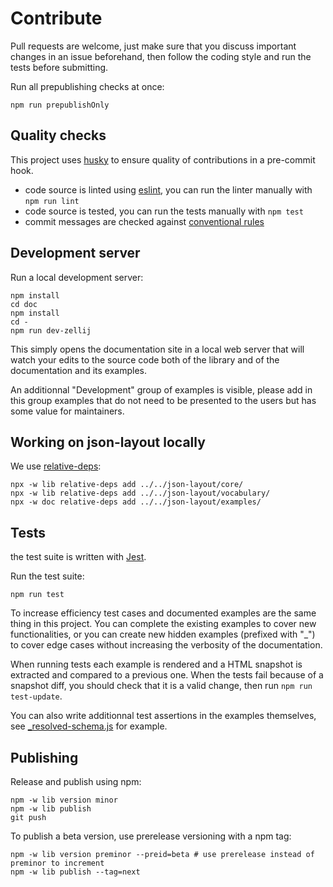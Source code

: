 # Contribute

Pull requests are welcome, just make sure that you discuss important changes in an issue beforehand, then follow the coding style and run the tests before submitting.

Run all prepublishing checks at once:

    npm run prepublishOnly

## Quality checks

This project uses [husky](https://typicode.github.io/husky/) to ensure quality of contributions in a pre-commit hook.

  - code source is linted using [eslint](https://eslint.org/), you can run the linter manually with `npm run lint`
  - code source is tested, you can run the tests manually with `npm test`
  - commit messages are checked against [conventional rules](https://www.conventionalcommits.org/en/v1.0.0/)

## Development server

Run a local development server:

    npm install
    cd doc
    npm install
    cd -
    npm run dev-zellij

This simply opens the documentation site in a local web server that will watch your edits to the source code both of the library and of the documentation and its examples.

An additionnal "Development" group of examples is visible, please add in this group examples that do not need to be presented to the users but has some value for maintainers.

## Working on json-layout locally

We use [relative-deps]():

```
npx -w lib relative-deps add ../../json-layout/core/
npx -w lib relative-deps add ../../json-layout/vocabulary/
npx -w doc relative-deps add ../../json-layout/examples/
```


## Tests

the test suite is written with [Jest](https://jestjs.io/).

Run the test suite:

    npm run test

To increase efficiency test cases and documented examples are the same thing in this project. You can complete the existing examples to cover new functionalities, or you can create new hidden examples (prefixed with "\_") to cover edge cases without increasing the verbosity of the documentation.

When running tests each example is rendered and a HTML snapshot is extracted and compared to a previous one. When the tests fail because of a snapshot diff, you should check that it is a valid change, then run `npm run test-update`.

You can also write additionnal test assertions in the examples themselves, see [_resolved-schema.js](./doc/examples/_resolved-schema.js) for example.

## Publishing

Release and publish using npm:

```
npm -w lib version minor
npm -w lib publish
git push
```

To publish a beta version, use prerelease versioning with a npm tag:

```
npm -w lib version preminor --preid=beta # use prerelease instead of preminor to increment
npm -w lib publish --tag=next
```